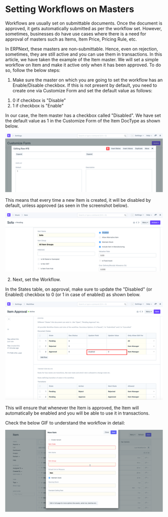 
# Setting Workflows on Masters



Workflows are usually set on submittable documents. Once the document is approved, it gets automatically submitted as per the workflow set. However, sometimes, businesses do have use cases where there is a need for approval of masters such as Items, Item Price, Pricing Rule, etc.

  


In ERPNext, these masters are non-submittable. Hence, even on rejection, sometimes, they are still active and you can use them in transactions. In this article, we have taken the example of the Item master. We will set a simple workflow on Item and make it active only when it has been approved. To do so, follow the below steps:

  


1) Make sure the master on which you are going to set the workflow has an Enable/Disable checkbox. If this is not present by default, you need to create one via Customize Form and set the default value as follows:

1. 0 if checkbox is "Disable"
2. 1 if checkbox is "Enable"

In our case, the Item master has a checkbox called "Disabled". We have set the default value as 1 in the Customize Form of the Item DocType as shown below.

  


![](/files/ubLZfPq.png)

  


This means that every time a new Item is created, it will be disabled by default, unless approved (as seen in the screenshot below). 

  


![](/files/yPOQ2fT.png)

  


  


2) Next, set the Workflow.

  


In the States table, on approval, make sure to update the "Disabled" (or Enabled) checkbox to 0 (or 1 in case of enabled) as shown below.

  


  


![](/files/Qf3QXyo.png)

  


This will ensure that whenever the Item is approved, the Item will automatically be enabled and you will be able to use it in transactions.

  


Check the below GIF to understand the workflow in detail:

  


![](/files/olzpAk2.gif)





